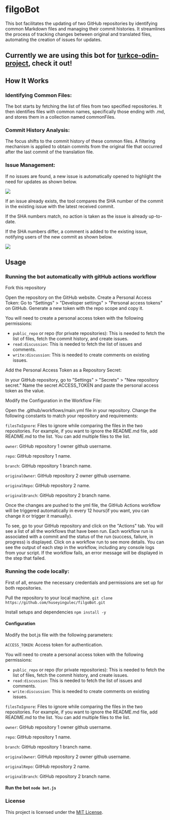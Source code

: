# filgoBot

This bot facilitates the updating of two GitHub repositories by identifying common Markdown files and managing their commit histories. It streamlines the process of tracking changes between original and translated files, automating the creation of issues for updates.

## Currently we are using this bot for [turkce-odin-project](https://github.com/kamp-us/turkce-odin-project/issues), check it out!

## How It Works

### Identifying Common Files:

The bot starts by fetching the list of files from two specified repositories.
It then identifies files with common names, specifically those ending with .md, and stores them in a collection named commonFiles.

### Commit History Analysis:

The focus shifts to the commit history of these common files.
A filtering mechanism is applied to obtain commits from the original file that occurred after the last commit of the translation file.

### Issue Management:

If no issues are found, a new issue is automatically opened to highlight the need for updates as shown below.

![](https://github.com/huseyingulec/filgoBot/assets/107408663/53fd5b7e-03c5-4a9f-b8d7-ed30727fd87b)

If an issue already exists, the tool compares the SHA number of the commit in the existing issue with the latest received commit.

If the SHA numbers match, no action is taken as the issue is already up-to-date.

If the SHA numbers differ, a comment is added to the existing issue, notifying users of the new commit as shown below.

![](https://github.com/huseyingulec/filgoBot/assets/107408663/46e0c6bb-d6bc-46de-86a7-911a9ab74095)

## Usage

### Running the bot automatically with gitHub actions workflow 

Fork this repository

Open the repository on the GitHub website.
Create a Personal Access Token: Go to "Settings" > "Developer settings" > "Personal access tokens" on GitHub. Generate a new token with the repo scope and copy it. 

You will need to create a personal access token with the following permissions: 

- ``public_repo`` or repo (for private repositories): This is needed to fetch the list of files, fetch the commit history, and create issues.
- ``read:discussion``: This is needed to fetch the list of issues and comments.
- ``write:discussion``: This is needed to create comments on existing issues.

Add the Personal Access Token as a Repository Secret:

In your GitHub repository, go to "Settings" > "Secrets" > "New repository secret."
Name the secret ACCESS_TOKEN and paste the personal access token as the value.

Modify the Configuration in the Workflow File:

Open the .github/workflows/main.yml file in your repository. Change the following constants to match your repository and requirements:

``filesToIgnore``: Files to ignore while comparing the files in the two repositories. For example, if you want to ignore the README.md file, add README.md to the list. You can add multiple files to the list.

``owner``: GitHub repository 1 owner github username.

``repo``: GitHub repository 1 name.

``branch``: GitHub repository 1 branch name.

``originalOwner``: GitHub repository 2 owner github username.

``originalRepo``: GitHub repository 2 name.

``originalBranch``: GitHub repository 2 branch name.

Once the changes are pushed to the yml file, the GitHub Actions workflow will be triggered automatically in every 12 hours(if you want, you can change it or trigger it manually).

To see, go to your GitHub repository and click on the "Actions" tab. You will see a list of all the workflows that have been run. Each workflow run is associated with a commit and the status of the run (success, failure, in progress) is displayed. Click on a workflow run to see more details. You can see the output of each step in the workflow, including any console logs from your script.
If the workflow fails, an error message will be displayed in the step that failed.


### Running the code locally:

First of all, ensure the necessary credentials and permissions are set up for both repositories.

Pull the repository to your local machine. ```git clone https://github.com/huseyingulec/filgoBot.git```

Install setups and dependencies ```npm install -y```

#### Configuration

Modify the bot.js file with the following parameters:

```ACCESS_TOKEN```: Access token for authentication.

You will need to create a personal access token with the following permissions: 
- ``public_repo`` or repo (for private repositories): This is needed to fetch the list of files, fetch the commit history, and create issues.
- ``read:discussion``: This is needed to fetch the list of issues and comments.
- ``write:discussion``: This is needed to create comments on existing issues.

``filesToIgnore``: Files to ignore while comparing the files in the two repositories. For example, if you want to ignore the README.md file, add README.md to the list. You can add multiple files to the list.

``owner``: GitHub repository 1 owner github username.

``repo``: GitHub repository 1 name.

``branch``: GitHub repository 1 branch name.

``originalOwner``: GitHub repository 2 owner github username.

``originalRepo``: GitHub repository 2 name.

``originalBranch``: GitHub repository 2 branch name.

#### Run the bot ```node bot.js```

### License

This project is licensed under the [MIT License](LICENSE.md).

